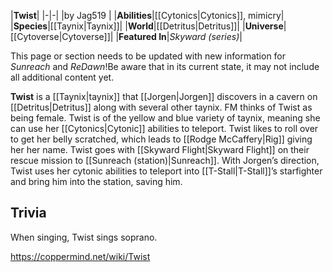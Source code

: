 |**Twist**|
|-|-|
|by  Jag519 |
|**Abilities**|[[Cytonics\|Cytonics]], mimicry|
|**Species**|[[Taynix\|Taynix]]|
|**World**|[[Detritus\|Detritus]]|
|**Universe**|[[Cytoverse\|Cytoverse]]|
|**Featured In**|*Skyward (series)*|

This page or section needs to be updated with new information for *Sunreach* and *ReDawn*!Be aware that in its current state, it may not include all additional content yet.

**Twist** is a [[Taynix\|taynix]] that [[Jorgen\|Jorgen]] discovers in a cavern on [[Detritus\|Detritus]] along with several other taynix. FM thinks of Twist as being female. Twist is of the yellow and blue variety of taynix, meaning she can use her [[Cytonics\|Cytonic]] abilities to teleport. Twist likes to roll over to get her belly scratched, which leads to [[Rodge McCaffery\|Rig]] giving her her name.
Twist goes with [[Skyward Flight\|Skyward Flight]] on their rescue mission to [[Sunreach (station)\|Sunreach]]. With Jorgen’s direction, Twist uses her cytonic abilities to teleport into [[T-Stall\|T-Stall]]’s starfighter and bring him into the station, saving him.

## Trivia
When singing, Twist sings soprano.


https://coppermind.net/wiki/Twist